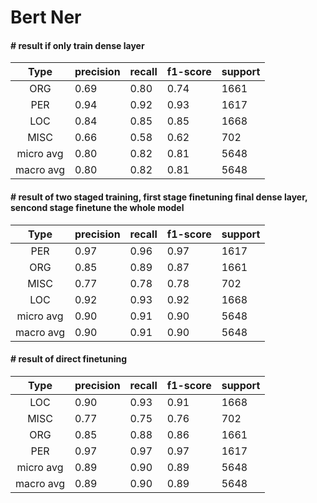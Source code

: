# Bert Ner


#### # result if only train dense layer

| Type| precision  |  recall | f1-score |  support|
|:-----:|------------|---------|----------|---------|
 |     ORG     |  0.69   |   0.80   |   0.74   |   1661|
 |     PER   |    0.94    |  0.92   |   0.93   |   1617|
  |    LOC    |   0.84  |    0.85  |    0.85   |   1668|
 |    MISC   |    0.66   |   0.58  |    0.62   |    702|
|micro avg   |    0.80    |  0.82    |  0.81   |   5648|
|macro avg    |   0.80   |   0.82  |    0.81   |   5648|



#### # result of two staged training, first stage finetuning final dense layer, sencond stage finetune the whole model

| Type| precision  |  recall | f1-score |  support|
|:-----:|------------|---------|----------|---------|
|   PER    |   0.97    |  0.96   |   0.97  |    1617|
|   ORG     |  0.85 |     0.89 |     0.87   |   1661|
| MISC     |  0.77  |    0.78 |     0.78  |     702|
|  LOC   |    0.92  |    0.93  |    0.92 |     1668|
|micro avg |      0.90  |    0.91   |   0.90  |    5648|
|macro avg  |     0.90  |    0.91  |    0.90 |     5648|


#### # result of direct finetuning
| Type| precision  |  recall | f1-score |  support|
|:-----:|------------|---------|----------|---------|
 |     LOC   |    0.90   |   0.93   |   0.91  |    1668|
 |    MISC   |    0.77   |   0.75   |   0.76   |    702|
  |    ORG   |    0.85   |   0.88   |   0.86   |   1661|
  |    PER    |   0.97    |  0.97   |   0.97   |   1617|
|micro avg   |    0.89   |   0.90   |   0.89    |  5648|
|macro avg    |   0.89   |   0.90   |   0.89    |  5648|

